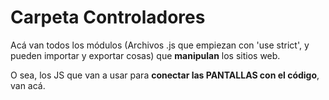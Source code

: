 # Carpeta Controladores
Acá van todos los módulos (Archivos .js que empiezan con 'use strict', y pueden importar y exportar cosas) que **manipulan** los sitios web.

O sea, los JS que van a usar para **conectar las PANTALLAS con el código**, van acá.